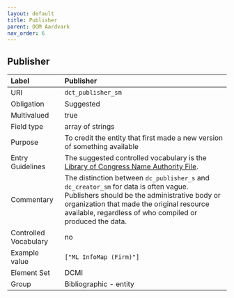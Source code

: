 ```yaml
---
layout: default
title: Publisher
parent: OGM Aardvark
nav_order: 6
---
```


## Publisher

| Label                 | Publisher               |
|:----------------------|:------------------------|
| URI                   | `dct_publisher_sm`      |
| Obligation            | Suggested             |
| Multivalued           | true                    |
| Field type            | array of strings        |
| Purpose               | To credit the entity that first made a new version of something available |
| Entry Guidelines      | The suggested controlled vocabulary is the [Library of Congress Name Authority File](https://id.loc.gov/authorities/names.html). |
| Commentary            | The distinction between `dc_publisher_s` and `dc_creator_sm` for data is often vague. Publishers should be the administrative body or organization that made the original resource available, regardless of who compiled or produced the data. |
| Controlled Vocabulary | no                      |
| Example value         | `["ML InfoMap (Firm)"]`   |
| Element Set           | DCMI                    |
| Group                 | Bibliographic - entity  |
